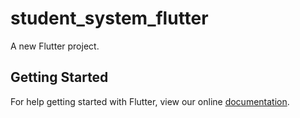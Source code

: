 # student_system_flutter

A new Flutter project.

## Getting Started

For help getting started with Flutter, view our online
[documentation](https://flutter.io/).
